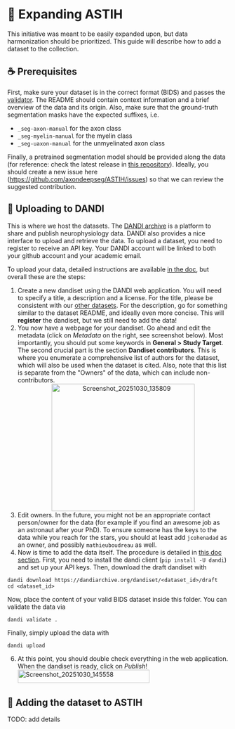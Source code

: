 # 🚧 Expanding ASTIH
This initiative was meant to be easily expanded upon, but data harmonization should be prioritized. This guide will describe how to add a dataset to the collection.

## ☕ Prerequisites
First, make sure your dataset is in the correct format (BIDS) and passes the [validator](https://bids-standard.github.io/legacy-validator/). The README should contain context information and a brief overview of the data and its origin. Also, make sure that the ground-truth segmentation masks have the expected suffixes, i.e.

- `_seg-axon-manual` for the axon class
- `_seg-myelin-manual` for the myelin class
- `_seg-uaxon-manual` for the unmyelinated axon class

Finally, a pretrained segmentation model should be provided along the data (for reference: check the latest release in [this repository](https://github.com/axondeepseg/model_seg_unmyelinated_tem/tree/main)). Ideally, you should create a new issue here (https://github.com/axondeepseg/ASTIH/issues) so that we can review the suggested contribution.

## 🧠 Uploading to DANDI
This is where we host the datasets. The [DANDI archive](https://dandiarchive.org/) is a platform to share and publish neurophysiology data. DANDI also provides a nice interface to upload and retrieve the data. To upload a dataset, you need to register to receive an API key. Your DANDI account will be linked to both your github account and your academic email. 

To upload your data, detailed instructions are available [in the doc](https://docs.dandiarchive.org/user-guide-sharing/creating-dandiset/), but overall these are the steps:

1. Create a new dandiset using the DANDI web application. You will need to specify a title, a description and a license. For the title, please be consistent with our [other datasets](https://dandiarchive.org/dandiset/search?search=axondeepseg). For the description, go for something similar to the dataset README, and ideally even more concise. This will **register** the dandiset, but we still need to add the data!
2. You now have a webpage for your dandiset. Go ahead and edit the metadata (click on _Metadata_ on the right, see screenshot below). Most importantly, you should put some keywords in **General > Study Target**. The second crucial part is the section **Dandiset contributors**. This is where you enumerate a comprehensive list of authors for the dataset, which will also be used when the dataset is cited. Also, note that this list is separate from the "Owners" of the data, which can include non-contributors. <center> <img width="326" height="290" alt="Screenshot_20251030_135809" src="https://github.com/user-attachments/assets/044de92c-7750-4a89-812c-43b4ed012f7a" /> </center>
4. Edit owners. In the future, you might not be an appropriate contact person/owner for the data (for example if you find an awesome job as an astronaut after your PhD). To ensure someone has the keys to the data while you reach for the stars, you should at least add `jcohenadad` as an owner, and possibly `mathieuboudreau` as well.
5. Now is time to add the data itself. The procedure is detailed in [this doc section](https://docs.dandiarchive.org/user-guide-sharing/uploading-data/). First, you need to install the dandi client (`pip install -U dandi`) and set up your API keys. Then, download the draft dandiset with
```
dandi download https://dandiarchive.org/dandiset/<dataset_id>/draft
cd <dataset_id>
```
Now, place the content of your valid BIDS dataset inside this folder. You can validate the data via
```
dandi validate .
```
Finally, simply upload the data with 
```
dandi upload
```

6. At this point, you should double check everything in the web application. When the dandiset is ready, click on _Publish_!
   <img width="300" height="30" alt="Screenshot_20251030_145558" src="https://github.com/user-attachments/assets/24bde507-d258-4806-bed2-b0195685c46a" />


## 🌉 Adding the dataset to ASTIH

TODO: add details
